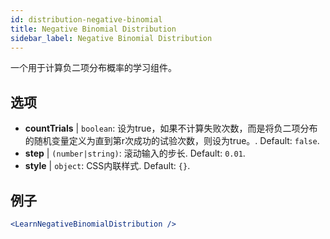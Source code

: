 ```yaml
---
id: distribution-negative-binomial
title: Negative Binomial Distribution
sidebar_label: Negative Binomial Distribution
---
```


一个用于计算负二项分布概率的学习组件。

## 选项

* __countTrials__ | `boolean`: 设为true，如果不计算失败次数，而是将负二项分布的随机变量定义为直到第r次成功的试验次数，则设为true。. Default: `false`.
* __step__ | `(number|string)`: 滚动输入的步长. Default: `0.01`.
* __style__ | `object`: CSS内联样式. Default: `{}`.


## 例子

```jsx live
<LearnNegativeBinomialDistribution />
```

